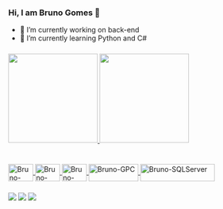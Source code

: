 ### Hi, I am Bruno Gomes 👋


- 🔭 I’m currently working on back-end
- 🌱 I’m currently learning Python and C#

###

<div align="left">
  <a href="https://github.com/brunogomesc">
  <img height="180em" src="https://github-readme-stats.vercel.app/api?username=brunogomesc&show_icons=true&theme=dark&include_all_commits=true&count_private=true"/>
  <img height="180em" src="https://github-readme-stats.vercel.app/api/top-langs/?username=brunogomesc&layout=compact&langs_count=7&theme=dark"/>
</div>

###

<div style="display: inline_block"><br>
  <img align="center" alt="Bruno-Csharp" height="35" width="50" src="https://img.shields.io/badge/C%23-239120?style=for-the-badge&logoColor=white">
  <img align="center" alt="Bruno-Python" height="35" width="50" src="https://img.shields.io/badge/Python-3776AB?style=for-the-badge&logoColor=white">
  <img align="center" alt="Bruno-DotNet" height="35" width="50" src="https://img.shields.io/badge/.NET-5C2D91?style=for-the-badge&logoColor=white">
  <img align="center" alt="Bruno-GPC" height="35" width="100" src="https://img.shields.io/badge/Google_Cloud-4285F4?style=for-the-badge&logoColor=white">
  <img align="center" alt="Bruno-SQLServer" height="35" width="150" src="https://img.shields.io/badge/Microsoft_SQL_Server-CC2927?style=for-the-badge&logoColor=white">
</div>

###

<div>
  <a href="https://www.youtube.com/channel/UCK_sPzyopEO5_NrmhgDxA4A" target="_blank"><img src="https://img.shields.io/badge/YouTube-FF0000?style=for-the-badge&logo=youtube&logoColor=white" target="_blank"></a>
  <a href="https://www.instagram.com/4dev.ti" target="_blank"><img src="https://img.shields.io/badge/-Instagram-%23E4405F?style=for-the-badge&logo=instagram&logoColor=white" target="_blank"></a>
  <a href = "mailto:4developer.ti@gmail.com"><img src="https://img.shields.io/badge/-Gmail-%23333?style=for-the-badge&logo=gmail&logoColor=white" target="_blank"></a>
</div>
